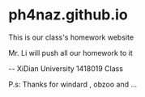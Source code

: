 # ph4naz.github.io
This is our class's homework website

Mr. Li will push all our homework to it 

-- XiDian University 1418019 Class

P.s: Thanks for windard , obzoo and ...
